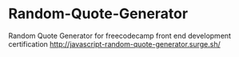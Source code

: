 # Random-Quote-Generator
Random Quote Generator for freecodecamp front end development certification
http://javascript-random-quote-generator.surge.sh/
